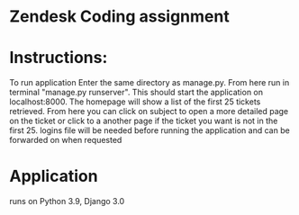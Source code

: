 # Zendesk Coding assignment

# Instructions:
To run application Enter the same directory as manage.py. From here run in terminal "manage.py runserver". This should start the application on localhost:8000. The homepage will show a list of the first 25 tickets retrieved. From here you can click on subject to open a more detailed page on the ticket or click to a another page if the ticket you want is not in the first 25. logins file will be needed before running the application and can be forwarded on when requested

# Application 
runs on Python 3.9, Django 3.0
